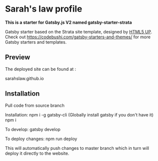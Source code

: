 # Sarah's law profile

**This is a starter for Gatsby.js V2 named gatsby-starter-strata**

Gatsby starter based on the Strata site template, designed by [HTML5 UP](https://html5up.net/strata). Check out https://codebushi.com/gatsby-starters-and-themes/ for more Gatsby starters and templates.

## Preview

The deployed site can be found at :

sarahslaw.github.io

## Installation

Pull code from source branch

Installation:
npm i -g gatsby-cli (Globally install gatsby if you don't have it)
npm i

To develop:
gatsby develop

To deploy changes:
npm run deploy 

This will automatically push changes to master branch which in turn will deploy it directly to the website.
